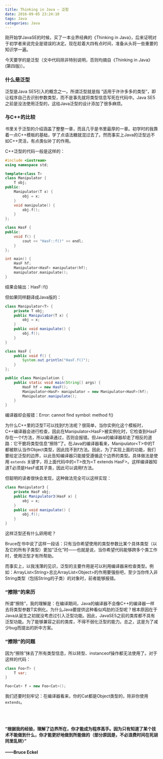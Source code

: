 ```yaml
---
title: Thinking in Java — 泛型
date: 2016-09-05 23:24:10
tags: Java
categories: Java
---
```


刚开始学JavaSE的时候，买了一本业界经典的《Thinking in Java》，后来证明对于初学者来说完全是错误的决定。现在趁着大四有点时间，准备从头将一些重要的知识学一遍。

今天要学的是泛型（文中代码除非特别说明，否则均摘自《Thinking in Java》(第四版)）。

<!--more-->

### 什么是泛型

泛型是Java SE5引入的概念之一。所谓泛型就是指 “适用于许许多多的类型”，即让程序自己去识别参数类型，而不是事先就将类型信息写死在代码中。Java SE5之前是没法使用泛型的，这给Java泛型的设计添加了很多麻烦。

### 与C++的比较

书里关于泛型的介绍涵盖了整整一章，而且几乎是书里最厚的一章。初学时的我靠着一点C++模板的基础，学了点语法糖就混过去了。然而事实上Java的泛型远不如C++灵活，有点类似补丁的作用。

C++泛型的代码一般是这样的：

```c++
#include <iostream>
using namespace std;

template<class T>
class Manipulator {
	T obj;
public:
	Manipulator(T x) {
		obj = x;
	}
	void manipulate() {
		obj.f();
	}
};

class HasF {
public:
	void f() {
		cout << "HasF::f()" << endl;
	}
};

int main() {
	HasF hf;
	Manipulator<HasF> manipulator(hf);
	manipulator.manipulate();
}
```

结果会输出：HasF::f()

但如果同样翻译成Java版的：

```java
class Manipulator<T> {
	private T obj;
	public Manipulator(T x) {
		obj = x;
	}
	public void manipulate() {
		obj.f();
	}
}

class HasF {
    public void f() {
        System.out.println("HasF.f()");
    }
};

public class Manipulation {
	public static void main(String[] args) {
		HasF hf = new HasF();
		Manipulator<HasF> manipulator = new Manipulator<HasF>(hf);
		Manipulator.manipulate();
	}
}
```

编译器却会报错：Error: cannot find symbol: method f()

为什么C++里的泛型T可以找到f方法呢？很简单，当你实例化这个模板时，C++编译器会进行检查，因此在Manipulator\<HasF\>被实例化时，它检查到HasF存在一个f方法，所以编译通过，否则会报错。但Java的编译器却走了相反的道路：它干脆将类型信息“擦除”了。在Java的编译器看来，Manipulator\<T\>中的T都被默认当作Object类型，因此找不到f方法。因此，为了实现上面的功能，我们要给定泛型的边界，以此告知编译器只能接受遵循这个边界的类型。具体做法是使用 `extends` 关键字，将上面代码中的\<T\>改为\<T extends HasF\>。这样编译器知道T必须是HasF或其子类，因此可以调用f方法。

但聪明的读者很快会发现，这种做法完全可以这样实现：

```java
class Manipulator3 {
	private HasF obj;
	public Manipulator3(HasF x) {
		obj = x;
	}
	public void manipulate() {
		obj.f();
	}
}
```

这样泛型还有什么卵用呢？

Bruce在书中说了这样一段话：只有当你希望使用的类型参数比某个具体类型（以及它的所有子类型）更加“泛化”时——也就是说，当你希望代码能够跨多个类工作时，使用泛型才有所帮助。

而事实上，以我浅薄的见识，泛型的主要作用是可以利用编译器来检查类型。例如：ArrayList\<String\>总比ArrayList\<Object\>的作用要强些吧，至少当你传入非String类型（包括String的子类）的对象时，前者能够报错。

### “擦除”的来历

所谓“擦除”，我的理解是：在编译期间，Java的编译器不会像C++的编译器一样去将类型参数T实例化。为什么Java要提供这种看似鸡肋的泛型呢？根本原因在于Java从诞生之初就没考虑过引入泛型功能。因此，JavaSE5之前的类库都不具有泛型功能。为了能够兼容之前的类库，不得不弱化泛型的能力。总之，这是为了减少bug而提出的折中方案。

### “擦除”的问题

因为“擦除”抹去了所有类型信息，所以转型、instanceof操作都无法使用了。对于这样的代码：

```java
class Foo<T> {
    T var;
}

Foo<Cat> f = new Foo<Cat>();
```

我们还要时刻牢记：在编译器看来，你的Cat都是Object类型的，除非你使用 `extends`。

<br/>

<br/>

#### “根据我的经验，理解了边界所在，你才能成为程序高手。因为只有知道了某个技术不能做到什么，你才能更好地做到所能做的（部分原因是，不必浪费时间在死胡同里乱转）”

#### ——Bruce Eckel

